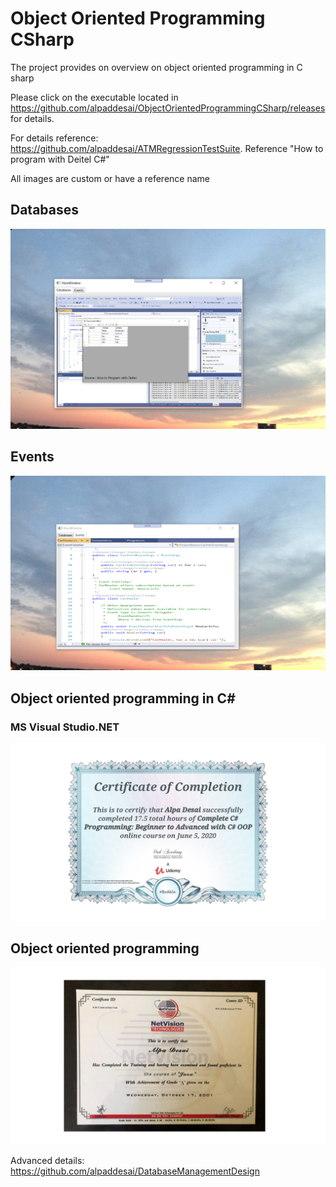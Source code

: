 # Object Oriented Programming CSharp

The project provides on overview on object oriented programming in C sharp

Please click on the executable located in https://github.com/alpaddesai/ObjectOrientedProgrammingCSharp/releases for details.

For details reference: https://github.com/alpaddesai/ATMRegressionTestSuite. Reference "How to program with Deitel C#"


All images are custom or have a reference name

## Databases
![image](DatabasesImage.png)

## Events 
![image](EventsImage.png)


## Object oriented programming in C#
### MS Visual Studio.NET
![image](CSharp.jpg)

## Object oriented programming
![image](Java.jpg)

Advanced details:  https://github.com/alpaddesai/DatabaseManagementDesign
